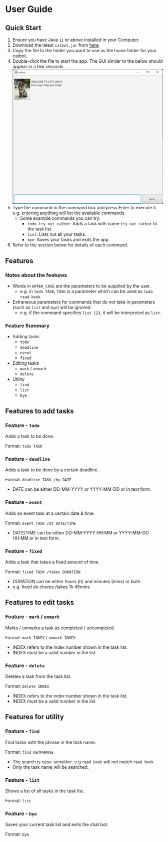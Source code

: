 # User Guide

## Quick Start
1. Ensure you have Java `11` or above installed in your Computer.
2. Download the latest `catbot.jar` from [here](https://github.com/tyw2811/ip/releases).
3. Copy the file to the folder you want to use as the home folder for your catbot.
4. Double-click the file to start the app. The GUI similar to the below should appear in a few seconds.
![start.png](start.png)
5. Type the command in the command box and press Enter to execute it. e.g. entering anything will list the available commands.
   - Some example commands you can try:
     - `todo try out catbot`: Adds a task with name `try out catbot` to the task list.
     - `list`: Lists out all your tasks.
     - `bye`: Saves your tasks and exits the app.
6. Refer to the section below for details of each command.

## Features

### Notes about the features
- Words in `UPPER_CASE` are the parameters to be supplied by the user.
  - e.g. in `todo TASK`, `TASK` is a parameter which can be used as `todo read book`.
- Extraneous parameters for commands that do not take in parameters (such as `list` and `bye`) will be ignored.
  - e.g. if the command specifies `list 123`, it will be interpreted as `list`.

### Feature Summary

- Adding tasks
  - `todo`
  - `deadline`
  - `event`
  - `fixed`
- Editing tasks
  - `mark` / `unmark`
  - `delete`
- Utility
  - `find`
  - `list`
  - `bye`

## Features to add tasks

### Feature - `todo`

Adds a task to be done.

Format: `todo TASK`

### Feature - `deadline`

Adds a task to be done by a certain deadline.

Format: `deadline TASK /by DATE`

- DATE can be either DD-MM-YYYY or YYYY-MM-DD or in text form.

### Feature - `event`

Adds an event task at a certain date & time.

Format: `event TASK /at DATE/TIME`

- DATE/TIME can be either DD-MM-YYYY HH:MM or YYYY-MM-DD HH:MM or in text form.

### Feature - `fixed`

Adds a task that takes a fixed amount of time.

Format: `fixed TASK /takes DURATION`

- DURATION can be either hours (h) and minutes (mins) or both.
- e.g. fixed do chores /takes 1h 45mins

## Features to edit tasks

### Feature - `mark` / `unmark`

Marks / unmarks a task as completed / uncompleted.

Format: `mark INDEX` / `unmark INDEX`

- INDEX refers to the index number shown in the task list.
- INDEX must be a valid number in the list.

### Feature - `delete`

Deletes a task from the task list.

Format: `delete INDEX`

- INDEX refers to the index number shown in the task list.
- INDEX must be a valid number in the list.

## Features for utility

### Feature - `find`

Find tasks with the phrase in the task name.

Format: `find KEYPHRASE`

- The search is case-sensitive. e.g `read Book` will not match `read book`
- Only the task name will be searched.

### Feature - `list`

Shows a list of all tasks in the task list.

Format: `list`

### Feature - `bye`

Saves your current task list and exits the chat bot.

Format: `bye`
